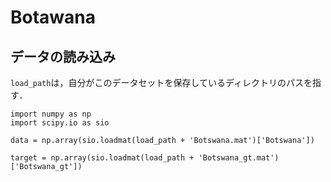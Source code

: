 # Botawana

## データの読み込み
`load_path`は，自分がこのデータセットを保存しているディレクトリのパスを指す．
```
import numpy as np
import scipy.io as sio

data = np.array(sio.loadmat(load_path + 'Botswana.mat')['Botswana'])

target = np.array(sio.loadmat(load_path + 'Botswana_gt.mat')['Botswana_gt'])
```